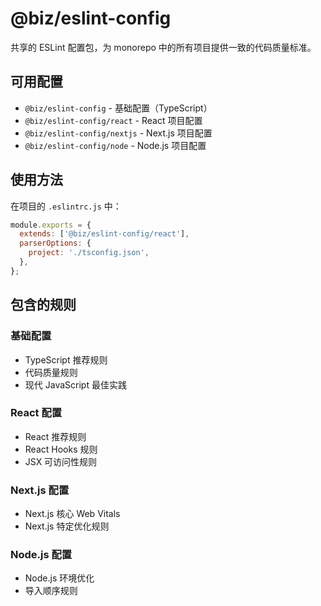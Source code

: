 # @biz/eslint-config

共享的 ESLint 配置包，为 monorepo 中的所有项目提供一致的代码质量标准。

## 可用配置

- `@biz/eslint-config` - 基础配置（TypeScript）
- `@biz/eslint-config/react` - React 项目配置
- `@biz/eslint-config/nextjs` - Next.js 项目配置
- `@biz/eslint-config/node` - Node.js 项目配置

## 使用方法

在项目的 `.eslintrc.js` 中：

```javascript
module.exports = {
  extends: ['@biz/eslint-config/react'],
  parserOptions: {
    project: './tsconfig.json',
  },
};
```

## 包含的规则

### 基础配置
- TypeScript 推荐规则
- 代码质量规则
- 现代 JavaScript 最佳实践

### React 配置
- React 推荐规则
- React Hooks 规则
- JSX 可访问性规则

### Next.js 配置
- Next.js 核心 Web Vitals
- Next.js 特定优化规则

### Node.js 配置
- Node.js 环境优化
- 导入顺序规则